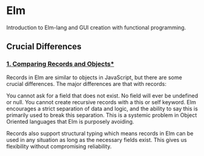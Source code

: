 # Elm
Introduction to Elm-lang and GUI creation with functional programming.

## Crucial Differences

### [1. Comparing Records and Objects*][1]

Records in Elm are similar to objects in JavaScript, but there are some crucial differences. The major differences are that with records:

You cannot ask for a field that does not exist.
No field will ever be undefined or null.
You cannot create recursive records with a this or self keyword.
Elm encourages a strict separation of data and logic, and the ability to say this is primarily used to break this separation. This is a systemic problem in Object Oriented languages that Elm is purposely avoiding.

Records also support structural typing which means records in Elm can be used in any situation as long as the necessary fields exist. This gives us flexibility without compromising reliability.









[//]:(References)
[1]: http://guide.elm-lang.org/core_language.html#comparing-records-and-objects
